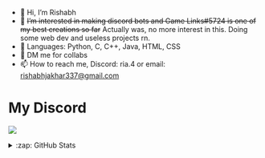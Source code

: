 - 👋 Hi, I’m Rishabh
- 👀 ~~I’m interested in making discord bots and Game Links#5724 is one of my best creations so far~~ Actually was, no more interest in this. Doing some web dev and useless projects rn.
- 🌱 Languages: Python, C, C++, Java, HTML, CSS
- 💞️ DM me for collabs
- 📫 How to reach me, Discord: ria.4 or email: rishabhjakhar337@gmail.com

# My Discord
[![](https://discord.c99.nl/widget/theme-4/713056818972066140.png)](https://discord.gg/zPmc6wV)

<details>
<summary>:zap: GitHub Stats</summary>
<br>
<img align="left" alt="Rishabh4Jakhar's Contribution Graph" src=https://github-readme-activity-graph.vercel.app/graph?username=Rishabh4Jakhar&theme=high-contrast)](https://github.com/ashutosh00710/github-readme-activity-graph"/>
<br>
<img align="left" alt="Rishabh4Jakhar's GitHub Stats" src="https://github-readme-stats.vercel.app/api?username=Rishabh4Jakhar&hide_title=false&hide_rank=false&show_icons=true&include_all_commits=true&count_private=true&disable_animations=false&number_format=long&theme=radical&locale=en&hide_border=false&order=2" />
<br>
<img align="left" alt="Rishabh4Jakhar's Streak Graph" src="https://streak-stats.demolab.com/?user=Rishabh4Jakhar&locale=en&mode=daily&theme=radical&hide_border=false&border_radius=5&order=3"/>
<br>
<img align="center" margin-left="50px" alt="Rishabh4Jakhar's WakaTime Stats" src="https://github-readme-stats.vercel.app/api/wakatime?username=Rishabh4&layout=compact&lang_count=20)](https://wakatime.com/@Rishabh4)"/>
<br>
</details>
